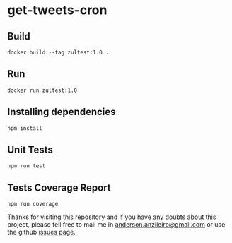 # get-tweets-cron

## Build
```terminal
docker build --tag zultest:1.0 .  
```

## Run
```terminal
docker run zultest:1.0   
```

## Installing dependencies
```terminal
npm install
```

## Unit Tests
```terminal
npm run test
```

## Tests Coverage Report
```terminal
npm run coverage
```

Thanks for visiting this repository and if you have any doubts about this project,
please fell free to mail me in anderson.anzileiro@gmail.com or use the github [issues page](https://github.com/anzileiro/get-tweets/issues).
